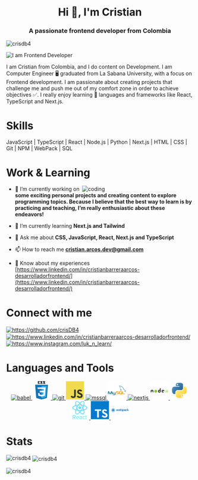 <h1 align="center">Hi 👋, I'm Cristian</h1>
<h3 align="center">A passionate frontend developer from Colombia</h3>

<p align="left"> <img src="https://komarev.com/ghpvc/?username=crisdb4&label=Profile%20views&color=0e75b6&style=flat" alt="crisdb4" /> </p>

![I am Frontend Developer](https://media.licdn.com/dms/image/D4E16AQGREufMVRPu-g/profile-displaybackgroundimage-shrink_350_1400/0/1686182023097?e=1695254400&v=beta&t=7Zx7g0kQVNWgb8Z4S0Q7yXKd-ynr0SDUfKMl5sxqouM)

I am Cristian from Colombia, and I do content on Development. I am Computer Engineer 🖥️ graduated from La Sabana University, with a focus on Frontend development. I am passionate about creating projects that challenge me and push me out of my comfort zone in order to achieve objectives ✅. I really enjoy learning 📖 languages and frameworks like React, TypeScript and Next.js.

# Skills
JavaScript | TypeScript | React | Node.js | Python | Next.js | HTML | CSS | Git | NPM | WebPack | SQL

# Work & Learning

<img align="right" alt="coding" width="300" src="https://gifdb.com/images/high/animated-man-computer-coding-nae6mec378lsg1i3.gif"/>

- 🔭 I’m currently working on **some exciting personal projects and creating content to explore programming topics. Because I believe that the best way to learn is by practicing and teaching, I’m really enthusiastic about these endeavors!**

- 🌱 I’m currently learning **Next.js and Tailwind**

- 💬 Ask me about **CSS, JavaScript, React, Next.js and TypeScript**

- 📫 How to reach me **cristian.arcos.dev@gmail.com**

- 📄 Know about my experiences [https://www.linkedin.com/in/cristianbarreraarcos-desarrolladorfrontend/](https://www.linkedin.com/in/cristianbarreraarcos-desarrolladorfrontend/)

# Connect with me
<p align="left">
<a href="https://github.com/crisDB4" target="blank"><img align="center" src="https://cdn.jsdelivr.net/npm/simple-icons@3.0.1/icons/github.svg" alt="https://github.com/crisDB4" height="30" width="40" /></a>
<a href="https://linkedin.com/in/https://www.linkedin.com/in/cristianbarreraarcos-desarrolladorfrontend/" target="blank"><img align="center" src="https://raw.githubusercontent.com/rahuldkjain/github-profile-readme-generator/master/src/images/icons/Social/linked-in-alt.svg" alt="https://www.linkedin.com/in/cristianbarreraarcos-desarrolladorfrontend/" height="30" width="40" /></a>
<a href="https://instagram.com/https://www.instagram.com/luk_n_learn/" target="blank"><img align="center" src="https://raw.githubusercontent.com/rahuldkjain/github-profile-readme-generator/master/src/images/icons/Social/instagram.svg" alt="https://www.instagram.com/luk_n_learn/" height="30" width="40" /></a>
</p>

# Languages and Tools
<p align="center"> <a href="https://babeljs.io/" target="_blank" rel="noreferrer"> <img src="https://www.vectorlogo.zone/logos/babeljs/babeljs-icon.svg" alt="babel" width="50" height="50"/> </a> <a href="https://www.w3schools.com/css/" target="_blank" rel="noreferrer"> <img src="https://raw.githubusercontent.com/devicons/devicon/master/icons/css3/css3-original-wordmark.svg" alt="css3" width="50" height="50"/> </a> <a href="https://git-scm.com/" target="_blank" rel="noreferrer"> <img src="https://www.vectorlogo.zone/logos/git-scm/git-scm-icon.svg" alt="git" width="50" height="50"/> </a> <a href="https://developer.mozilla.org/en-US/docs/Web/JavaScript" target="_blank" rel="noreferrer"> <img src="https://raw.githubusercontent.com/devicons/devicon/master/icons/javascript/javascript-original.svg" alt="javascript" width="50" height="50"/> </a> <a href="https://www.microsoft.com/en-us/sql-server" target="_blank" rel="noreferrer"> <img src="https://www.svgrepo.com/show/303229/microsoft-sql-server-logo.svg" alt="mssql" width="50" height="50"/> </a> <a href="https://www.mysql.com/" target="_blank" rel="noreferrer"> <img src="https://raw.githubusercontent.com/devicons/devicon/master/icons/mysql/mysql-original-wordmark.svg" alt="mysql" width="50" height="50"/> </a> <a href="https://nextjs.org/" target="_blank" rel="noreferrer"> <img src="https://cdn.worldvectorlogo.com/logos/nextjs-2.svg" alt="nextjs" width="50" height="50"/> </a> <a href="https://nodejs.org" target="_blank" rel="noreferrer"> <img src="https://raw.githubusercontent.com/devicons/devicon/master/icons/nodejs/nodejs-original-wordmark.svg" alt="nodejs" width="50" height="50"/> </a> <a href="https://www.python.org" target="_blank" rel="noreferrer"> <img src="https://raw.githubusercontent.com/devicons/devicon/master/icons/python/python-original.svg" alt="python" width="50" height="50"/> </a> <a href="https://reactjs.org/" target="_blank" rel="noreferrer"> <img src="https://raw.githubusercontent.com/devicons/devicon/master/icons/react/react-original-wordmark.svg" alt="react" width="50" height="50"/> </a> <a href="https://www.typescriptlang.org/" target="_blank" rel="noreferrer"> <img src="https://raw.githubusercontent.com/devicons/devicon/master/icons/typescript/typescript-original.svg" alt="typescript" width="50" height="50"/> </a> <a href="https://webpack.js.org" target="_blank" rel="noreferrer"> <img src="https://raw.githubusercontent.com/devicons/devicon/d00d0969292a6569d45b06d3f350f463a0107b0d/icons/webpack/webpack-original-wordmark.svg" alt="webpack" width="50" height="50"/> </a> </p>

# Stats

<p><img align="left" src="https://github-readme-stats.vercel.app/api/top-langs?username=crisdb4&show_icons=true&locale=en&layout=compact" alt="crisdb4" /></p>

<p>&nbsp;<img align="center" src="https://github-readme-stats.vercel.app/api?username=crisdb4&show_icons=true&locale=en" alt="crisdb4" /></p>

<p><img align="center" src="https://github-readme-streak-stats.herokuapp.com/?user=crisdb4&" alt="crisdb4" /></p>
